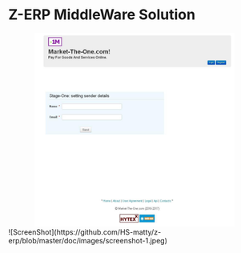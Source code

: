 # Z-ERP MiddleWare Solution
<div align="center">
    <img src="/doc/images/screenshot-1.jpg" width="400px"</img> 
</div>
![ScreenShot](https://github.com/HS-matty/z-erp/blob/master/doc/images/screenshot-1.jpeg)
